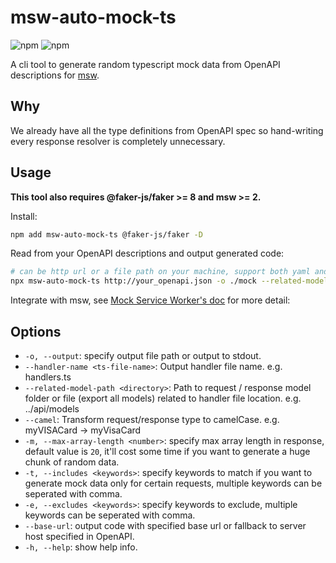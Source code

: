 # msw-auto-mock-ts

![npm](https://img.shields.io/npm/v/msw-auto-mock-ts)
![npm](https://img.shields.io/npm/dw/msw-auto-mock-ts)

A cli tool to generate random typescript mock data from OpenAPI descriptions for [msw](https://github.com/mswjs/msw).

## Why

We already have all the type definitions from OpenAPI spec so hand-writing every response resolver is completely unnecessary.



## Usage

**This tool also requires @faker-js/faker >= 8 and msw >= 2.**

Install:

```sh
npm add msw-auto-mock-ts @faker-js/faker -D
```

Read from your OpenAPI descriptions and output generated code:

```sh
# can be http url or a file path on your machine, support both yaml and json.
npx msw-auto-mock-ts http://your_openapi.json -o ./mock --related-model-path ../api/models -camel --handler-name openApiHandler.ts
```

Integrate with msw, see [Mock Service Worker's doc](https://mswjs.io/docs/getting-started/integrate/browser) for more detail:

## Options

- `-o, --output`: specify output file path or output to stdout.
- `--handler-name <ts-file-name>`: Output handler file name. e.g. handlers.ts
- `--related-model-path <directory>`: Path to request / response model folder or file (export all models) related to handler file location. e.g. ../api/models
- `--camel`: Transform request/response type to camelCase. e.g. myVISACard -> myVisaCard
- `-m, --max-array-length <number>`: specify max array length in response, default value is `20`, it'll cost some time if you want to generate a huge chunk of random data.
- `-t, --includes <keywords>`: specify keywords to match if you want to generate mock data only for certain requests, multiple keywords can be seperated with comma.
- `-e, --excludes <keywords>`: specify keywords to exclude, multiple keywords can be seperated with comma.
- `--base-url`: output code with specified base url or fallback to server host specified in OpenAPI.
- `-h, --help`: show help info.
